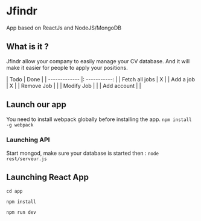 # Jfindr
App based on ReactJs and NodeJS/MongoDB
## What is it ?
Jfindr allow your company to easily manage your CV database. And it will make it easier for people to apply your positions.

| Todo           |     Done      | 
| -------------  |: -----------: | 
| Fetch all jobs |        X      |
| Add a job      |       X       |
| Remove Job     |               |
| Modify Job     |               |
| Add account    |               |

## Launch our app
You need to install webpack globally before installing the app.
`npm install -g webpack`

### Launching API
Start mongod, make sure your database is started then :
`node rest/serveur.js`

## Launching React App
`cd app`

`npm install`

`npm run dev`
